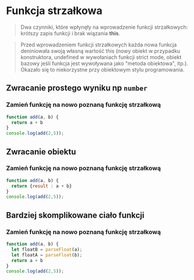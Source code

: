 # Funkcja strzałkowa


> Dwa czynniki, które wpłynęły na wprowadzenie funkcji strzałkowych: krótszy zapis funkcji i brak wiązania **this**.


> Przed wprowadzeniem funkcji strzałkowych każda nowa funkcja deniniowała swoją własną wartość this (nowy obiekt w przypadku konstruktora, undefined w wywołaniach funkcji strict mode, obiekt bazowy jeśli funkcja jest wywoływana jako "metoda obiektowa", itp.). Okazało się to niekorzystne przy obiektowym stylu programowania.

## Zwracanie prostego wyniku np `number`

### Zamień funkcję na nowo poznaną funkcję strzałkową

```javascript
function add(a, b) {
  return a + b
}
console.log(add(2,5));
```

## Zwracanie obiektu

### Zamień funkcję na nowo poznaną funkcję strzałkową

```javascript
function add(a, b) {
  return {result : a + b}
}
console.log(add(2,5));
```

## Bardziej skomplikowane ciało funkcji

### Zamień funkcję na nowo poznaną funkcję strzałkową

```javascript
function add(a, b) {
  let floatB = parseFloat(a);
  let floatA = parseFloat(b);
  return a + b
}
console.log(add(2,5));
```
